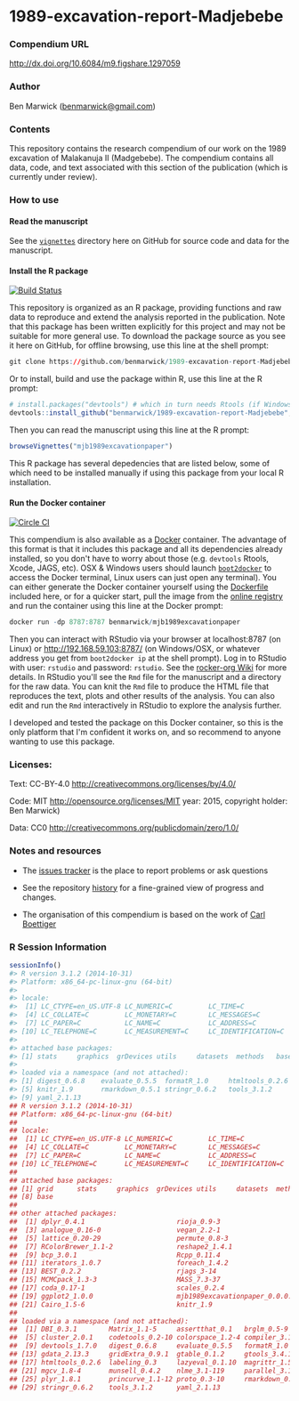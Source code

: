 <!-- README.md is generated from README.Rmd. Please edit that file -->
1989-excavation-report-Madjebebe
================================

### Compendium URL

<http://dx.doi.org/10.6084/m9.figshare.1297059>

### Author

Ben Marwick (<benmarwick@gmail.com>)

### Contents

This repository contains the research compendium of our work on the 1989 excavation of Malakanuja II (Madgebebe). The compendium contains all data, code, and text associated with this section of the publication (which is currently under review).

### How to use

#### Read the manuscript

See the [`vignettes`](https://github.com/benmarwick/1989-excavation-report-Madjebebe/tree/master/vignettes) directory here on GitHub for source code and data for the manuscript.

#### Install the R package

[![Build Status](https://travis-ci.org/benmarwick/1989-excavation-report-Madjebebe.svg?branch=master)](https://travis-ci.org/benmarwick/1989-excavation-report-Madjebebe)

This repository is organized as an R package, providing functions and raw data to reproduce and extend the analysis reported in the publication. Note that this package has been written explicitly for this project and may not be suitable for more general use. To download the package source as you see it here on GitHub, for offline browsing, use this line at the shell prompt:

``` r
git clone https://github.com/benmarwick/1989-excavation-report-Madjebebe.git
```

Or to install, build and use the package within R, use this line at the R prompt:

``` r
# install.packages("devtools") # which in turn needs Rtools (if Windows) or Xcode (if OSX)
devtools::install_github("benmarwick/1989-excavation-report-Madjebebe", build_vignettes = TRUE)
```

Then you can read the manuscript using this line at the R prompt:

``` r
browseVignettes("mjb1989excavationpaper")
```

This R package has several depedencies that are listed below, some of which need to be installed manually if using this package from your local R installation.

#### Run the Docker container

[![Circle CI](https://circleci.com/gh/benmarwick/1989-excavation-report-Madjebebe.svg?style=shield&circle-token=:circle-token)](https://circleci.com/gh/benmarwick/1989-excavation-report-Madjebebe)

This compendium is also available as a [Docker](https://docs.docker.com/installation) container. The advantage of this format is that it includes this package and all its dependencies already installed, so you don't have to worry about those (e.g. `devtools` Rtools, Xcode, JAGS, etc). OSX & Windows users should launch [`boot2docker`](http://boot2docker.io/) to access the Docker terminal, Linux users can just open any terminal). You can either generate the Docker container yourself using the [Dockerfile](https://github.com/benmarwick/Steele_et_al_VR003_MSA_Pigments/blob/master/vignettes/Dockerfile) included here, or for a quicker start, pull the image from the [online registry](https://registry.hub.docker.com/u/benmarwick/mjb1989excavationpaper/) and run the container using this line at the Docker prompt:

``` r
docker run -dp 8787:8787 benmarwick/mjb1989excavationpaper
```

Then you can interact with RStudio via your browser at localhost:8787 (on Linux) or <http://192.168.59.103:8787/> (on Windows/OSX, or whatever address you get from `boot2docker ip` at the shell prompt). Log in to RStudio with user: `rstudio` and password: `rstudio`. See the [rocker-org Wiki](https://github.com/rocker-org/rocker/wiki/Using-the-RStudio-image) for more details. In RStudio you'll see the `Rmd` file for the manuscript and a directory for the raw data. You can knit the `Rmd` file to produce the HTML file that reproduces the text, plots and other results of the analysis. You can also edit and run the `Rmd` interactively in RStudio to explore the analysis further.

I developed and tested the package on this Docker container, so this is the only platform that I'm confident it works on, and so recommend to anyone wanting to use this package.

### Licenses:

Text: CC-BY-4.0 <http://creativecommons.org/licenses/by/4.0/>

Code: MIT <http://opensource.org/licenses/MIT> year: 2015, copyright holder: Ben Marwick)

Data: CC0 <http://creativecommons.org/publicdomain/zero/1.0/>

### Notes and resources

-   The [issues tracker](https://github.com/benmarwick/1989-excavation-report-Madjebebes) is the place to report problems or ask questions

-   See the repository [history](https://github.com/benmarwick/1989-excavation-report-Madjebebe) for a fine-grained view of progress and changes.

-   The organisation of this compendium is based on the work of [Carl Boettiger](http://www.carlboettiger.info/)

### R Session Information

``` r
sessionInfo()
#> R version 3.1.2 (2014-10-31)
#> Platform: x86_64-pc-linux-gnu (64-bit)
#> 
#> locale:
#>  [1] LC_CTYPE=en_US.UTF-8 LC_NUMERIC=C         LC_TIME=C           
#>  [4] LC_COLLATE=C         LC_MONETARY=C        LC_MESSAGES=C       
#>  [7] LC_PAPER=C           LC_NAME=C            LC_ADDRESS=C        
#> [10] LC_TELEPHONE=C       LC_MEASUREMENT=C     LC_IDENTIFICATION=C 
#> 
#> attached base packages:
#> [1] stats     graphics  grDevices utils     datasets  methods   base     
#> 
#> loaded via a namespace (and not attached):
#> [1] digest_0.6.8    evaluate_0.5.5  formatR_1.0     htmltools_0.2.6
#> [5] knitr_1.9       rmarkdown_0.5.1 stringr_0.6.2   tools_3.1.2    
#> [9] yaml_2.1.13
## R version 3.1.2 (2014-10-31)
## Platform: x86_64-pc-linux-gnu (64-bit)
## 
## locale:
##  [1] LC_CTYPE=en_US.UTF-8 LC_NUMERIC=C         LC_TIME=C           
##  [4] LC_COLLATE=C         LC_MONETARY=C        LC_MESSAGES=C       
##  [7] LC_PAPER=C           LC_NAME=C            LC_ADDRESS=C        
## [10] LC_TELEPHONE=C       LC_MEASUREMENT=C     LC_IDENTIFICATION=C 
## 
## attached base packages:
## [1] grid      stats     graphics  grDevices utils     datasets  methods  
## [8] base     
## 
## other attached packages:
##  [1] dplyr_0.4.1                       rioja_0.9-3                      
##  [3] analogue_0.16-0                   vegan_2.2-1                      
##  [5] lattice_0.20-29                   permute_0.8-3                    
##  [7] RColorBrewer_1.1-2                reshape2_1.4.1                   
##  [9] bcp_3.0.1                         Rcpp_0.11.4                      
## [11] iterators_1.0.7                   foreach_1.4.2                    
## [13] BEST_0.2.2                        rjags_3-14                       
## [15] MCMCpack_1.3-3                    MASS_7.3-37                      
## [17] coda_0.17-1                       scales_0.2.4                     
## [19] ggplot2_1.0.0                     mjb1989excavationpaper_0.0.0.9000
## [21] Cairo_1.5-6                       knitr_1.9                        
## 
## loaded via a namespace (and not attached):
##  [1] DBI_0.3.1        Matrix_1.1-5     assertthat_0.1   brglm_0.5-9     
##  [5] cluster_2.0.1    codetools_0.2-10 colorspace_1.2-4 compiler_3.1.2  
##  [9] devtools_1.7.0   digest_0.6.8     evaluate_0.5.5   formatR_1.0     
## [13] gdata_2.13.3     gridExtra_0.9.1  gtable_0.1.2     gtools_3.4.1    
## [17] htmltools_0.2.6  labeling_0.3     lazyeval_0.1.10  magrittr_1.5    
## [21] mgcv_1.8-4       munsell_0.4.2    nlme_3.1-119     parallel_3.1.2  
## [25] plyr_1.8.1       princurve_1.1-12 proto_0.3-10     rmarkdown_0.5.1 
## [29] stringr_0.6.2    tools_3.1.2      yaml_2.1.13
```
